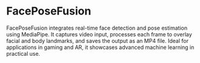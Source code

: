 # FacePoseFusion
FacePoseFusion integrates real-time face detection and pose estimation using MediaPipe. It captures video input, processes each frame to overlay facial and body landmarks, and saves the output as an MP4 file. Ideal for applications in gaming and AR, it showcases advanced machine learning in practical use.
